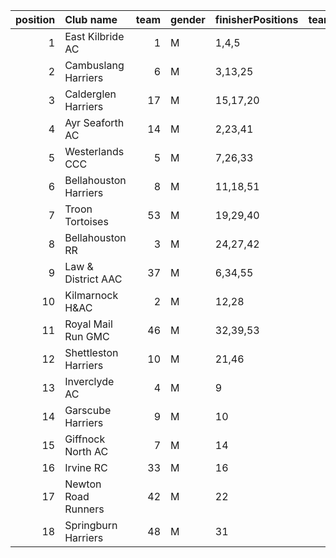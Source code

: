 |   position | Club name             |   team | gender   | finisherPositions   |   teamPoints |   penaltyPoints |   totalPoints |   totalFinishers | Website                                    |
|-----------:|:----------------------|-------:|:---------|:--------------------|-------------:|----------------:|--------------:|-----------------:|:-------------------------------------------|
|          1 | East Kilbride AC      |      1 | M        | 1,4,5               |           10 |               0 |            10 |                8 | http://www.ekac.org.uk/                    |
|          2 | Cambuslang Harriers   |      6 | M        | 3,13,25             |           41 |               0 |            41 |                5 | https://cambuslangharriers.org/            |
|          3 | Calderglen Harriers   |     17 | M        | 15,17,20            |           52 |               0 |            52 |                7 | nan                                        |
|          4 | Ayr Seaforth AC       |     14 | M        | 2,23,41             |           66 |               0 |            66 |                4 | https://www.ayrseaforth.co.uk/             |
|          5 | Westerlands CCC       |      5 | M        | 7,26,33             |           66 |               0 |            66 |                4 | https://westerlandsccc.co.uk/              |
|          6 | Bellahouston Harriers |      8 | M        | 11,18,51            |           80 |               0 |            80 |                3 | http://www.bellahoustonharriers.co.uk/     |
|          7 | Troon Tortoises       |     53 | M        | 19,29,40            |           88 |               0 |            88 |                3 | http://troontortoises.co.uk                |
|          8 | Bellahouston RR       |      3 | M        | 24,27,42            |           93 |               0 |            93 |                5 | https://www.bellahoustonroadrunners.co.uk/ |
|          9 | Law & District AAC    |     37 | M        | 6,34,55             |           95 |               0 |            95 |                3 | http://www.lawaac.co.uk/                   |
|         10 | Kilmarnock H&AC       |      2 | M        | 12,28               |           40 |              65 |           105 |                2 | http://www.kilmarnockharriers.com/         |
|         11 | Royal Mail Run GMC    |     46 | M        | 32,39,53            |          124 |               0 |           124 |                3 | https://www.facebook.com/royalmailrungmc/  |
|         12 | Shettleston Harriers  |     10 | M        | 21,46               |           67 |              65 |           132 |                2 | http://shettlestonharriers.org.uk/         |
|         13 | Inverclyde AC         |      4 | M        | 9                   |            9 |             130 |           139 |                1 | https://www.inverclydeac.org/              |
|         14 | Garscube Harriers     |      9 | M        | 10                  |           10 |             130 |           140 |                1 | https://www.garscubeharriers.org.uk/       |
|         15 | Giffnock North AC     |      7 | M        | 14                  |           14 |             130 |           144 |                1 | https://www.giffnocknorth.co.uk/           |
|         16 | Irvine RC             |     33 | M        | 16                  |           16 |             130 |           146 |                1 | nan                                        |
|         17 | Newton Road Runners   |     42 | M        | 22                  |           22 |             130 |           152 |                1 | https://www.newton-roadrunners.com/        |
|         18 | Springburn Harriers   |     48 | M        | 31                  |           31 |             130 |           161 |                1 | https://www.springburnharriers.co.uk/      |